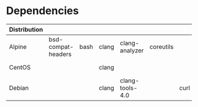 # Dependencies

| Distribution |                    |   |   |   |   |   |   |   |   |   |   |   |   |   |   |   |
| ------------ | ------------------ | - | - | - | - | - | - | - | - | - | - | - | - | - | - | - |
| Alpine       | bsd-compat-headers | bash | clang | clang-analyzer  | coreutils |      | gcc |     | git | grep |      | libarchive-dev   | linux-headers | lzo | make | mcookie | musl-dev | python2-dev  |           |        | swig | talloc-dev | uthash-dev |
| CentOS       |                    |      | clang |                 |           |      |     |     | git |      |      | libarchive-devel |               |     |      |         |          | python-devel |           | strace | swig | libtalloc-devel | uthash-devel |
| Debian       |                    |      | clang | clang-tools-4.0 |           | curl | gcc | gdb | git |      | lcov | libarchive-dev   |               |     | make |         |          |              | sloccount | strace | swig | libtalloc-dev | uthash-dev |

[alpine-ref]: https://alpinelinux.org
[centos-ref]: https://centos.org
[debian-ref]: https://www.debian.org
